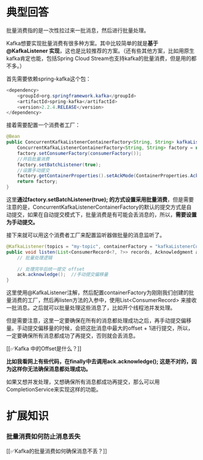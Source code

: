 # 典型回答


批量消费指的是一次性拉过来一批消息，然后进行批量处理。



Kafka想要实现批量消费有很多种方案。其中比较简单的就是**基于@KafkaListener  实现**，这也是比较推荐的方案。（还有些其他方案，比如用原生kafka肯定也能，包括Spring Cloud Stream也支持kafka的批量消费，但是用的都不多。）



首先需要依赖spring-kafka这个包：

```java
<dependency>
    <groupId>org.springframework.kafka</groupId>
    <artifactId>spring-kafka</artifactId>
    <version>2.2.4.RELEASE</version>
</dependency>
```



接着需要配置一个消费者工厂：



```java
@Bean
public ConcurrentKafkaListenerContainerFactory<String, String> kafkaListenerContainerFactory() {
    ConcurrentKafkaListenerContainerFactory<String, String> factory = new ConcurrentKafkaListenerContainerFactory<>();
    factory.setConsumerFactory(consumerFactory());
    //开启批量消费
    factory.setBatchListener(true); 
    //设置手动提交
    factory.getContainerProperties().setAckMode(ContainerProperties.AckMode.MANUAL_IMMEDIATE);//设置手动提交ackMode
    return factory;
}
```



这里**通过factory.setBatchListener(true); 的方式设置采用批量消费**，但是需要注意的是，ConcurrentKafkaListenerContainerFactory的默认的提交方式是自动提交，如果在自动提交模式下，批量消费是有可能会丢消息的，所以，**需要设置为手动提交。**



接下来就可以用这个消费者工厂来配置监听器做批量的消息监听了。



```java
@KafkaListener(topics = "my-topic", containerFactory = "kafkaListenerContainerFactory")
public void listen(List<ConsumerRecord<?, ?>> records, Acknowledgment ack) {
    // 批量处理逻辑
    
    // 处理完毕后统一提交 offset
    ack.acknowledge();  //手动提交偏移量
}
```



这里使用@KafkaListener注解，然后配置containerFactory为刚刚我们创建的批量消费的工厂，然后再listen方法的入参中，使用List<ConsumerRecord<?, ?>> 来接收一批消息。之后就可以批量处理这些消息了，比如开个线程池并发处理。



但是需要注意，这里一定要确保在所有的消息都处理成功之后，再手动提交偏移量。手动提交偏移量的时候，会把这批消息中最大的offset + 1进行提交，所以，一定要确保所有消息都成功了再提交，否则就会丢消息。



[[✅Kafka 中的Offset是什么？]]



**比如我看网上有些代码，在finally中去调用ack.acknowledge(); 这是不对的，因为这样你无法确保消息都处理成功。**



如果又想并发处理，又想确保所有消息都成功再提交，那么可以用CompletionService来实现这样的功能。



# 扩展知识


### 批量消费如何防止消息丢失


[[✅Kafka的批量消费如何确保消息不丢？]]

